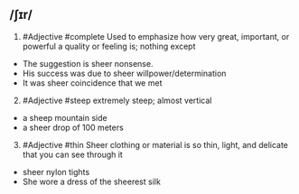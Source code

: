 ## /ʃɪr/  
1. #Adjective 
#complete
Used to emphasize how very great, important, or powerful a quality or feeling is; nothing except

- The suggestion is sheer nonsense.
- His success was due to sheer willpower/determination
- It was sheer coincidence that we met

2. #Adjective
#steep
extremely steep; almost vertical

- a sheep mountain side
- a sheer drop of 100 meters

3. #Adjective
#thin
Sheer clothing or material is so thin, light, and delicate that you can see through it

- sheer nylon tights
- She wore a dress of the sheerest silk
